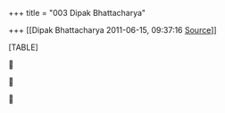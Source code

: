 +++
title = "003 Dipak Bhattacharya"

+++
[[Dipak Bhattacharya	2011-06-15, 09:37:16 [Source](https://groups.google.com/g/bvparishat/c/tRWGLk8yEyg)]]



[TABLE]







